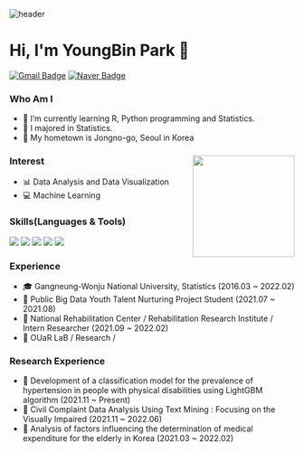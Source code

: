 ![header](https://capsule-render.vercel.app/api?type=waving&color=CED8F6&height=200&section=header&text=Park%20Young%20Bin's%20GitHub%20Profile&fontSize=45)
# Hi, I'm YoungBin Park 👋 

[![Gmail Badge](https://img.shields.io/badge/Gmail-D14836?style=flat&logo=Gmail&logoColor=white)](mailto:pyb971219@gmail.com)
[![Naver Badge](https://img.shields.io/badge/Blog-03C75A?style=flat&logo=Naver&logoColor=white)](https://blog.naver.com/qkrdudqlsdhk)

### Who Am I 
- 🌱 I’m currently learning R, Python programming and Statistics.
- 🥇 I majored in Statistics.
- 🚅 My hometown is Jongno-go, Seoul in Korea

### Interest <img align='right' src="https://github-readme-stats.vercel.app/api?username=Park-Young-Bin" height="180"> 
- &#128202; Data Analysis and Data Visualization
- &#128187; Machine Learning

### Skills(Languages & Tools)
<img src="https://img.shields.io/badge/R-276DC3?style=flat&logo=R&logoColor=white" /> <img src="https://img.shields.io/badge/RStudio-75AADB?style=flat&logo=RStudio&logoColor=white" /> <img src="https://img.shields.io/badge/Python-3776AB?style=flat&logo=Python&logoColor=white" /> <img src="https://img.shields.io/badge/MySQL-4479A1?style=flat&logo=MySQL&logoColor=white" /> <img src="https://img.shields.io/badge/Jupyter-F37626?style=flat&logo=Jupyter&logoColor=white" />

### Experience
- 🎓 Gangneung-Wonju National University, Statistics (2016.03 ~ 2022.02)
- &#128084; Public Big Data Youth Talent Nurturing Project Student (2021.07 ~ 2021.08)
- &#127970; National Rehabilitation Center / Rehabilitation Research Institute / Intern Researcher (2021.09 ~ 2022.02)
- &#127970; OUaR LaB / Research / 

### Research Experience
- &#128195; Development of a classification model for the prevalence of hypertension in people with physical disabilities using LightGBM algorithm (2021.11 ~ Present)
- &#128195; Civil Complaint Data Analysis Using Text Mining : Focusing on the Visually Impaired (2021.11 ~ 2022.06)
- &#128195; Analysis of factors influencing the determination of medical expenditure for the elderly in Korea (2021.03 ~ 2022.02)
